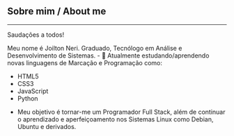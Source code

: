 ## Sobre mim / About me
---
Saudações a todos!
<!--->
Meu nome é Joilton Neri. Graduado, Tecnólogo em Análise e Desenvolvimento de Sistemas.

- 🌱 Atualmente estudando/aprendendo novas linguagens de Marcação e Programação como:
<!-------> 
  * HTML5
  * CSS3
  * JavaScript
  * Python
- Meu objetivo é tornar-me um Programador Full Stack, além de continuar o aprendizado e aperfeiçoamento nos Sistemas Linux como Debian, Ubuntu e derivados.
